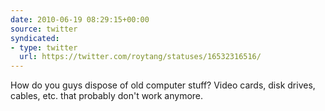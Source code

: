 ```yaml
---
date: 2010-06-19 08:29:15+00:00
source: twitter
syndicated:
- type: twitter
  url: https://twitter.com/roytang/statuses/16532316516/
---
```


How do you guys dispose of old computer stuff? Video cards, disk drives, cables, etc. that probably don't work anymore.
